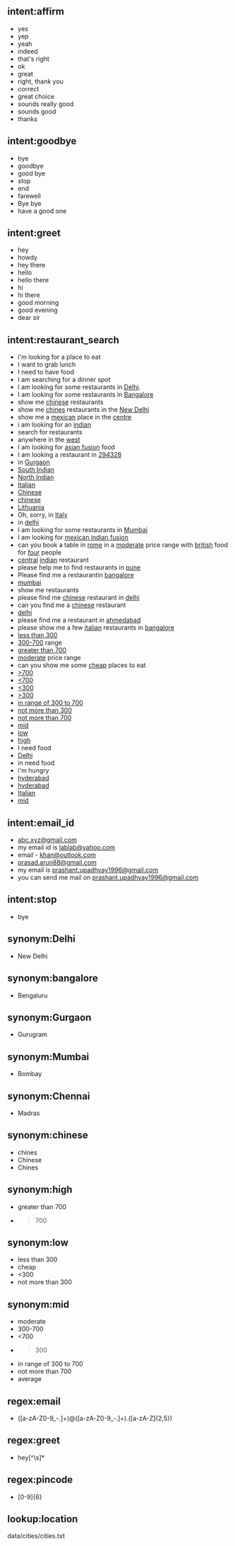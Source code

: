 ## intent:affirm
- yes
- yep
- yeah
- indeed
- that's right
- ok
- great
- right, thank you
- correct
- great choice
- sounds really good
- sounds good
- thanks

## intent:goodbye
- bye
- goodbye
- good bye
- stop
- end
- farewell
- Bye bye
- have a good one

## intent:greet
- hey
- howdy
- hey there
- hello
- hello there
- hi
- hi there
- good morning
- good evening
- dear sir

## intent:restaurant_search
- i'm looking for a place to eat
- I want to grab lunch
- I need to have food
- I am searching for a dinner spot
- I am looking for some restaurants in [Delhi](location).
- I am looking for some restaurants in [Bangalore](location)
- show me [chinese](cuisine) restaurants
- show me [chines](cuisine:chinese) restaurants in the [New Delhi](location:Delhi)
- show me a [mexican](cuisine) place in the [centre](location)
- i am looking for an [indian](cuisine)
- search for restaurants
- anywhere in the [west](location)
- I am looking for [asian fusion](cuisine) food
- I am looking a restaurant in [294328](location)
- in [Gurgaon](location)
- [South Indian](cuisine)
- [North Indian](cuisine)
- [Italian](cuisine)
- [Chinese](cuisine:chinese)
- [chinese](cuisine)
- [Lithuania](location)
- Oh, sorry, in [Italy](location)
- in [delhi](location)
- I am looking for some restaurants in [Mumbai](location)
- I am looking for [mexican indian fusion](cuisine)
- can you book a table in [rome](location) in a [moderate](price:mid) price range with [british](cuisine) food for [four](people:4) people
- [central](location) [indian](cuisine) restaurant
- please help me to find restaurants in [pune](location)
- Please find me a restaurantin [bangalore](location)
- [mumbai](location)
- show me restaurants
- please find me [chinese](cuisine) restaurant in [delhi](location)
- can you find me a [chinese](cuisine) restaurant
- [delhi](location)
- please find me a restaurant in [ahmedabad](location)
- please show me a few [italian](cuisine) restaurants in [bangalore](location)
- [less than 300](price:low)
- [300-700](price:mid) range
- [greater than 700](price:high)
- [moderate](price:mid) price range
- can you show me some [cheap](price:low) places to eat
- [>700](price:high)
- [<700](price:mid)
- [<300](price:low)
- [>300](price:mid)
- [in range of 300 to 700](price:mid)
- [not more than 300](price:low)
- [not more than 700](price:mid)
- [mid](price)
- [low](price)
- [high](price)
- I need food
- [Delhi](location)
- in need food
- i'm hungry
- [hyderabad](location)
- [hyderabad](location)
- [Italian](cuisine)
- [mid](price)

## intent:email_id
- [abc.xyz@gmail.com](email)
- my email id is [lablab@yahoo.com](email)
- email - [khan@outlook.com](email)
- [prasad.arun88@gmail.com](email)
- my email is [prashant.upadhyay1996@gmail.com](email)
- you can send me mail on [prashant.upadhyay1996@gmail.com](email)

## intent:stop
- bye

## synonym:Delhi
- New Delhi

## synonym:bangalore
- Bengaluru

## synonym:Gurgaon
- Gurugram

## synonym:Mumbai
- Bombay

## synonym:Chennai
- Madras

## synonym:chinese
- chines
- Chinese
- Chines

## synonym:high
- greater than 700
- >700

## synonym:low
- less than 300
- cheap
- <300
- not more than 300

## synonym:mid
- moderate
- 300-700
- <700
- >300
- in range of 300 to 700
- not more than 700
- average

## regex:email
- ([a-zA-Z0-9_\-\.]+)@([a-zA-Z0-9_\-\.]+)\.([a-zA-Z]{2,5})

## regex:greet
- hey[^\s]*

## regex:pincode
- [0-9]{6}

## lookup:location
data/cities/cities.txt

